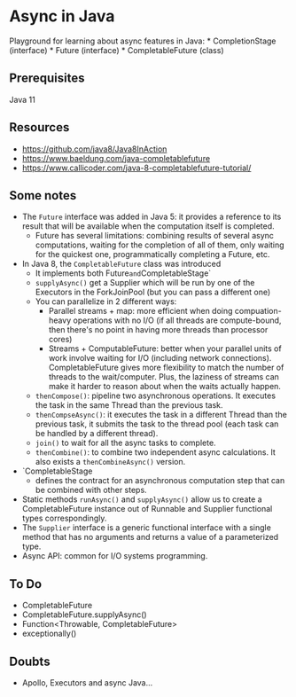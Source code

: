 # Async in Java
Playground for learning about async features in Java:
    * CompletionStage (interface)
    * Future (interface)
    * CompletableFuture (class)
   
## Prerequisites
Java 11 

    
## Resources
* https://github.com/java8/Java8InAction
* https://www.baeldung.com/java-completablefuture
* https://www.callicoder.com/java-8-completablefuture-tutorial/

    
## Some notes
* The `Future` interface was added in Java 5: it provides a reference to its result that will be 
available when the computation itself is completed.
    - Future has several limitations: combining results of several async computations, waiting 
    for the completion of all of them, only waiting for the quickest one, programmatically 
    completing a Future, etc.
* In Java 8, the `CompletableFuture` class was introduced
    - It implements both Future` and `CompletableStage`
    - `supplyAsync()` get a Supplier which will be run by one of the Executors in the 
    ForkJoinPool (but you can pass a different one)
    - You can parallelize in 2 different ways:
        - Parallel streams + map: more efficient when doing compuation-heavy operations with no 
        I/O (if all threads are compute-bound, then there's no point in having more threads than 
        processor cores)
        - Streams + ComputableFuture: better when your parallel units of work involve waiting for
         I/O (including network connections). CompletableFuture gives more flexibility to match 
         the number of threads to the wait/computer. Plus, the laziness of streams can make it 
         harder to reason about when the waits actually happen.
     - `thenCompose()`: pipeline two asynchronous operations. It executes the task in the same 
     Thread than the previous task.
     - `thenCompseAsync()`: it executes the task in a different Thread than the previous task, it
      submits the task to the thread pool (each task can be handled by a different thread).
     - `join()` to wait for all the async tasks to complete.
     - `thenCombine()`: to combine two independent async calculations. It also exists a 
     `thenCombineAsync()` version.
* `CompletableStage
    - defines the contract for an asynchronous computation step that can be combined with other steps.
* Static methods `runAsync()` and `supplyAsync()` allow us to create a CompletableFuture instance
 out of Runnable and Supplier functional types correspondingly.
* The `Supplier` interface is a generic functional interface with a single method that has no arguments and returns a value of a parameterized type.
* Async API: common for I/O systems programming.


## To Do
* CompletableFuture<Void>
* CompletableFuture.supplyAsync()
* Function<Throwable, CompletableFuture<T>>
* exceptionally()

## Doubts
* Apollo, Executors and async Java...
